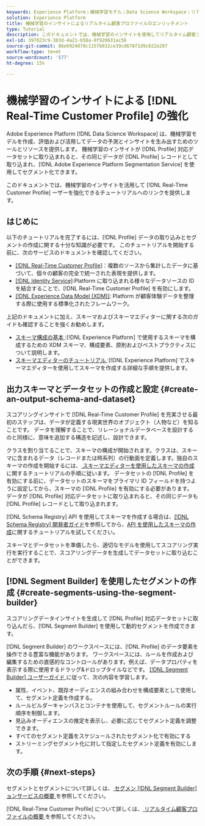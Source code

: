 ```yaml
---
keywords: Experience Platform；機械学習モデル；Data Science Workspace；リアルタイム顧客プロファイル；人気のトピック；機械学習のインサイト
solution: Experience Platform
title: 機械学習のインサイトによるリアルタイム顧客プロファイルのエンリッチメント
type: Tutorial
description: このドキュメントでは、機械学習のインサイトを使用してリアルタイム顧客プロファイルを強化する方法に関するガイドを提供します。
exl-id: 397023c9-383d-4a21-b58a-0f920631ac56
source-git-commit: 86e6924078c115fb032ce39cd678f1d9c622e297
workflow-type: tm+mt
source-wordcount: '577'
ht-degree: 15%

---
```


# 機械学習のインサイトによる [!DNL Real-Time Customer Profile] の強化

Adobe Experience Platform [!DNL Data Science Workspace] は、機械学習モデルを作成、評価および活用してデータの予測とインサイトを生み出すためのツールとリソースを提供します。 機械学習のインサイトが [!DNL Profile] 対応データセットに取り込まれると、その同じデータが [!DNL Profile] レコードとして取り込まれ、[!DNL Adobe Experience Platform Segmentation Service] を使用してセグメント化できます。

このドキュメントでは、機械学習のインサイトを活用して [!DNL Real-Time Customer Profile] ーザーを強化できるチュートリアルへのリンクを提供します。

## はじめに

以下のチュートリアルを完了するには、[!DNL Profile] データの取り込みとセグメントの作成に関する十分な知識が必要です。 このチュートリアルを開始する前に、次のサービスのドキュメントを確認してください。

- [[!DNL Real-Time Customer Profile]](../../profile/home.md)：複数のソースから集計したデータに基づいて、個々の顧客の完全で統一された表現を提供します。
- [[!DNL Identity Service]](../../identity-service/home.md):Platform に取り込まれる様々なデータソースの ID を結合することで、[!DNL Real-Time Customer Profile] を有効にします。
- [[!DNL Experience Data Model (XDM)]](../../xdm/home.md): Platform が顧客体験データを整理する際に使用する標準化されたフレームワーク。

上記のドキュメントに加え、スキーマおよびスキーマエディターに関する次のガイドも確認することを強くお勧めします。

- [ スキーマ構成の基本 ](../../xdm/schema/composition.md):[!DNL Experience Platform] で使用するスキーマを構成するための XDM スキーマ、構成要素、原則およびベストプラクティスについて説明します。
- [ スキーマエディターのチュートリアル ](../../xdm/tutorials/create-schema-ui.md):[!DNL Experience Platform] でスキーマエディターを使用してスキーマを作成する詳細な手順を提供します。

## 出力スキーマとデータセットの作成と設定 {#create-an-output-schema-and-dataset}

スコアリングインサイトで [!DNL Real-Time Customer Profile] を充実させる最初のステップは、データが定義する現実世界のオブジェクト（人物など）を知ることです。 データを理解することで、リレーショナルデータベースを設計するのと同様に、意味を追加する構造を記述し、設計できます。

クラスを割り当てることで、スキーマの構成が開始されます。クラスは、スキーマに含まれるデータ（レコードまたは時系列）の行動面を定義します。独自のスキーマの作成を開始するには、[ スキーマエディターを使用したスキーマの作成 ](../../xdm/tutorials/create-schema-ui.md) に関するチュートリアルの手順に従います。 データセットの [!DNL Profile] を有効にする前に、データセットのスキーマをプライマリ ID フィールドを持つように設定してから、スキーマの [!DNL Profile] を有効にする必要があります。 データが [!DNL Profile] 対応データセットに取り込まれると、その同じデータも [!DNL Profile] レコードとして取り込まれます。

[!DNL Schema Registry] API を使用してスキーマを作成する場合は、[[!DNL Schema Registry] 開発者ガイド](../../xdm/api/getting-started.md)を参照してから、[API を使用したスキーマの作成](../../xdm/tutorials/create-schema-api.md)に関するチュートリアルを試してください。

スキーマとデータセットを準備したら、適切なモデルを使用してスコアリング実行を実行することで、スコアリングデータを生成してデータセットに取り込むことができます。

## [!DNL Segment Builder] を使用したセグメントの作成 {#create-segments-using-the-segment-builder}

スコアリングデータインサイトを生成して [!DNL Profile] 対応データセットに取り込んだら、[!DNL Segment Builder] を使用して動的セグメントを作成できます。

[!DNL Segment Builder] のワークスペースには、[!DNL Profile] のデータ要素を操作できる豊富な機能があります。 ワークスペースには、ルールを作成および編集するための直感的なコントロールがあります。例えば、データプロパティを表示する際に使用するドラッグ&amp;ドロップタイルなどです。 [[!DNL Segment Builder]  ユーザーガイド ](../../segmentation/ui/segment-builder.md) に従って、次の内容を学習します。

- 属性、イベント、既存オーディエンスの組み合わせを構成要素として使用して、セグメント定義を作成する。
- ルールビルダーキャンバスとコンテナを使用して、セグメントルールの実行順序を制御します。
- 見込みオーディエンスの推定を表示し、必要に応じてセグメント定義を調整できます。
- すべてのセグメント定義をスケジュールされたセグメント化で有効にする
- ストリーミングセグメント化に対して指定したセグメント定義を有効にします。

## 次の手順 {#next-steps}

セグメントとセグメントについて詳しくは、[ セグメン [!DNL Segment Builder] ョンサービスの概要 ](../../segmentation/home.md) を参照してください。

[!DNL Real-Time Customer Profile] について詳しくは、[ リアルタイム顧客プロファイルの概要 ](../../profile/home.md) を参照してください。
